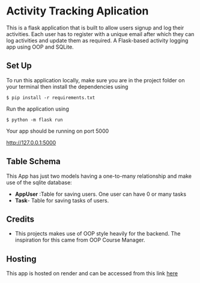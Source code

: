 # Activity Tracking Aplication

This is a flask application that is built to allow users signup and log their activities. Each user has to register with a unique email after which they can log activities and update them as required.
A Flask-based activity logging app using OOP and SQLite.

## Set Up

To run this application locally, make sure you are in the project folder on your terminal then install the dependencies using

```powershell-interactive
$ pip install -r requirements.txt
```

Run the application using

```azurepowershell
$ python -m flask run
```

Your app should be running on port 5000

<http://127.0.0.1:5000>

## Table Schema

This App has just two models having a one-to-many relationship and make use of the sqlite database:

- **AppUser** :Table for saving users. One user can have 0 or many tasks
- **Task**- Table for saving tasks of users.

## Credits

- This projects makes use of OOP style heavily for the backend. The inspiration for this came from OOP Course Manager.

## Hosting

This app is hosted on render and can be accessed from this link [here]()
